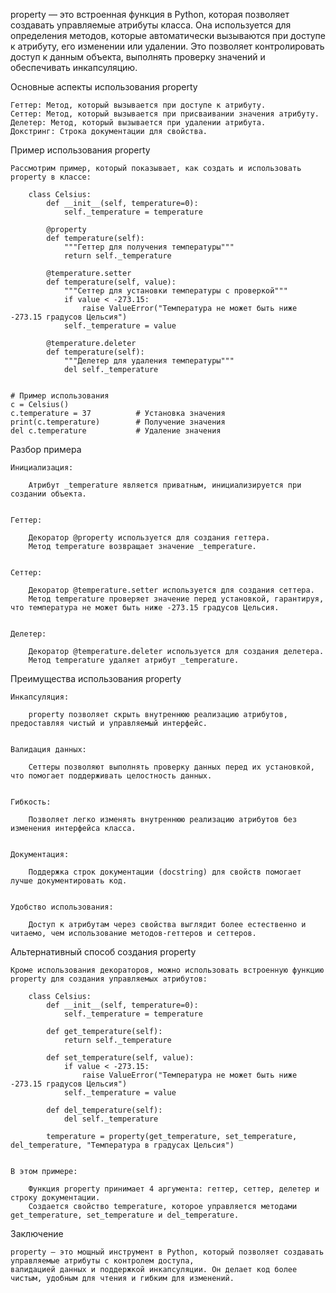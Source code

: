 property — это встроенная функция в Python, которая позволяет создавать управляемые атрибуты класса. 
Она используется для определения методов, которые автоматически вызываются при доступе к атрибуту, 
его изменении или удалении. Это позволяет контролировать доступ к данным объекта, 
выполнять проверку значений и обеспечивать инкапсуляцию.


Основные аспекты использования property

    Геттер: Метод, который вызывается при доступе к атрибуту.
    Сеттер: Метод, который вызывается при присваивании значения атрибуту.
    Делетер: Метод, который вызывается при удалении атрибута.
    Докстринг: Строка документации для свойства.


Пример использования property

    Рассмотрим пример, который показывает, как создать и использовать property в классе:
        
        class Celsius:
            def __init__(self, temperature=0):
                self._temperature = temperature
        
            @property
            def temperature(self):
                """Геттер для получения температуры"""
                return self._temperature
        
            @temperature.setter
            def temperature(self, value):
                """Сеттер для установки температуры с проверкой"""
                if value < -273.15:
                    raise ValueError("Температура не может быть ниже -273.15 градусов Цельсия")
                self._temperature = value
        
            @temperature.deleter
            def temperature(self):
                """Делетер для удаления температуры"""
                del self._temperature


    # Пример использования
    c = Celsius()
    c.temperature = 37          # Установка значения
    print(c.temperature)        # Получение значения
    del c.temperature           # Удаление значения


Разбор примера

    Инициализация:

        Атрибут _temperature является приватным, инициализируется при создании объекта.


    Геттер:

        Декоратор @property используется для создания геттера.
        Метод temperature возвращает значение _temperature.


    Сеттер:

        Декоратор @temperature.setter используется для создания сеттера.
        Метод temperature проверяет значение перед установкой, гарантируя, что температура не может быть ниже -273.15 градусов Цельсия.


    Делетер:

        Декоратор @temperature.deleter используется для создания делетера.
        Метод temperature удаляет атрибут _temperature.



Преимущества использования property

    Инкапсуляция:

        property позволяет скрыть внутреннюю реализацию атрибутов, предоставляя чистый и управляемый интерфейс.


    Валидация данных:

        Сеттеры позволяют выполнять проверку данных перед их установкой, что помогает поддерживать целостность данных.


    Гибкость:

        Позволяет легко изменять внутреннюю реализацию атрибутов без изменения интерфейса класса.


    Документация:

        Поддержка строк документации (docstring) для свойств помогает лучше документировать код.


    Удобство использования:

        Доступ к атрибутам через свойства выглядит более естественно и читаемо, чем использование методов-геттеров и сеттеров.


Альтернативный способ создания property

    Кроме использования декораторов, можно использовать встроенную функцию property для создания управляемых атрибутов:
        
        class Celsius:
            def __init__(self, temperature=0):
                self._temperature = temperature
        
            def get_temperature(self):
                return self._temperature
        
            def set_temperature(self, value):
                if value < -273.15:
                    raise ValueError("Температура не может быть ниже -273.15 градусов Цельсия")
                self._temperature = value
        
            def del_temperature(self):
                del self._temperature
        
            temperature = property(get_temperature, set_temperature, del_temperature, "Температура в градусах Цельсия")


    В этом примере:
    
        Функция property принимает 4 аргумента: геттер, сеттер, делетер и строку документации.
        Создается свойство temperature, которое управляется методами get_temperature, set_temperature и del_temperature.


Заключение

    property — это мощный инструмент в Python, который позволяет создавать управляемые атрибуты с контролем доступа, 
    валидацией данных и поддержкой инкапсуляции. Он делает код более чистым, удобным для чтения и гибким для изменений.
